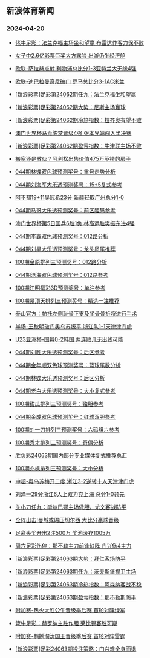 ## 新浪体育新闻 
### 2024-04-20

+ [佬牛足彩：法兰克福主场坐和望赢 布雷达作客力保不败](https://sports.sina.com.cn/l/2024-04-19/doc-inasiqee5629158.shtml)

+ [女子中2.6亿彩票巨奖大方露脸 出游仍坐经济舱](https://sports.sina.com.cn/l/2024-04-19/doc-inasiiwh5711649.shtml)

+ [欧联-萨拉赫点射 利物浦总比分1-3亚特兰大无缘4强](https://sports.sina.com.cn/g/pl/2024-04-19/doc-inasiivy7611462.shtml)

+ [欧联-迪巴拉曼奇尼破门 罗马总比分3-1AC米兰](https://sports.sina.com.cn/g/seriea/2024-04-19/doc-inasiivy7612665.shtml)

+ [[新浪彩票]足彩第24062期任九：法兰克福坐和望赢](https://sports.sina.com.cn/l/2024-04-19/doc-inasiiwh5726547.shtml)

+ [[新浪彩票]足彩第24062期大势：尼斯主场赢球](https://sports.sina.com.cn/l/2024-04-19/doc-inasiiwh5726255.shtml)

+ [[新浪彩票]足彩第24062期冷热指数：拉齐奥有望不败](https://sports.sina.com.cn/l/2024-04-19/doc-inasiiwh5715003.shtml)

+ [澳门世界杯马龙陈梦晋级4强 张本兄妹闯入半决赛](https://sports.sina.com.cn/others/pingpang/2024-04-19/doc-inasiyts7341397.shtml)

+ [[新浪彩票]足彩第24062期盈亏指数：牛津联主场不败](https://sports.sina.com.cn/l/2024-04-19/doc-inasiiwh5728116.shtml)

+ [搬家还是散伙？阿利松出售价值475万英镑的房子](https://sports.sina.com.cn/g/pl/2024-04-19/doc-inasiqcy9922172.shtml)

+ [044期林蝶双色球预测奖号：重号走势分析](https://sports.sina.com.cn/l/2024-04-19/doc-inasiyts7344040.shtml)

+ [044期刘海军大乐透预测奖号：15+5复式参考](https://sports.sina.com.cn/l/2024-04-19/doc-inasiyty5459138.shtml)

+ [阿不都19+11吴冠希23分 新疆轻取广州总分1-0](https://sports.sina.com.cn/basketball/cba/2024-04-19/doc-inaskrrk7073318.shtml)

+ [044期马哥大乐透预测奖号：前区胆码参考](https://sports.sina.com.cn/l/2024-04-19/doc-inasiyts7349470.shtml)

+ [澳门世界杯第5日国乒6胜1负 林高远胜樊振东进4强](https://sports.sina.com.cn/others/pingpang/2024-04-19/doc-inaskrrs5191247.shtml)

+ [044期李鑫双色球预测奖号：012路分析](https://sports.sina.com.cn/l/2024-04-19/doc-inasiyty5454365.shtml)

+ [044期刘星大乐透预测奖号：龙头凤尾推荐](https://sports.sina.com.cn/l/2024-04-19/doc-inasiyts7348326.shtml)

+ [100期金原排列三预测奖号：012路分析](https://sports.sina.com.cn/l/2024-04-19/doc-inaskezw5338634.shtml)

+ [044期沧海双色球预测奖号：012路参考](https://sports.sina.com.cn/l/2024-04-19/doc-inasiyty5448848.shtml)

+ [100期江明福彩3D预测奖号：单注参考](https://sports.sina.com.cn/l/2024-04-19/doc-inaskezw5336377.shtml)

+ [100期易顶天排列三预测奖号：精选一注推荐](https://sports.sina.com.cn/l/2024-04-19/doc-inaskezq7227519.shtml)

+ [泰山官方：帕托左侧耻骨下支及坐骨骨折将进行手术](https://sports.sina.com.cn/china/j/2024-04-19/doc-inaskrrk7069451.shtml)

+ [半场-王秋明破门奥乌苏扳平 浙江队1-1天津津门虎](https://sports.sina.com.cn/china/j/2024-04-19/doc-inaskrrs5176980.shtml)

+ [U23亚洲杯-国奥0-2韩国 两连败几无出线可能](https://sports.sina.com.cn/china/gqgs/2024-04-19/doc-inaskvxq5073964.shtml)

+ [044期刘胜大乐透预测奖号：后区参考](https://sports.sina.com.cn/l/2024-04-19/doc-inasiyts7348798.shtml)

+ [044期金年顺双色球预测奖号：蓝球尾数分析](https://sports.sina.com.cn/l/2024-04-19/doc-inasiyty5452238.shtml)

+ [044期林蝶大乐透预测奖号：后区分析](https://sports.sina.com.cn/l/2024-04-19/doc-inasiyts7348007.shtml)

+ [044期老白大乐透预测奖号：大小复式参考](https://sports.sina.com.cn/l/2024-04-19/doc-inasiyts7347806.shtml)

+ [100期甜瓜排列三预测奖号：独胆参考](https://sports.sina.com.cn/l/2024-04-19/doc-inaskezw5337442.shtml)

+ [044期金成双色球预测奖号：红球双胆参考](https://sports.sina.com.cn/l/2024-04-19/doc-inasiyty5452630.shtml)

+ [100期刘一刀排列三预测奖号：六码组六参考](https://sports.sina.com.cn/l/2024-04-19/doc-inaskezw5338409.shtml)

+ [100期秀才排列三预测奖号：奇偶分析](https://sports.sina.com.cn/l/2024-04-19/doc-inaskezw5336688.shtml)

+ [胜负彩24063期国内部分专业媒体复式推荐总汇](https://sports.sina.com.cn/l/2024-04-19/doc-inasiqea6696695.shtml)

+ [100期亦枫排列三预测奖号：大小分析](https://sports.sina.com.cn/l/2024-04-19/doc-inaskezq7227741.shtml)

+ [中超-奥乌苏梅开二度 浙江3-2逆转十人天津津门虎](https://sports.sina.com.cn/china/j/2024-04-19/doc-inaskvxq5063869.shtml)

+ [刘泽一29分浙江6人上双力克上海 总分1-0领先](https://sports.sina.com.cn/basketball/cba/2024-04-19/doc-inaskrrk7073965.shtml)

+ [关小刀任九：毕尔巴鄂主场做胆，尤文客战防平](https://sports.sina.com.cn/l/2024-04-19/doc-inaskezw5345937.shtml)

+ [全阵出击!曼城或碾压切尔西 大比分赢球晋级](https://sports.sina.com.cn/l/2024-04-20/doc-inaskezw5369762.shtml)

+ [足彩头奖开出2注500万  奖池滚存1005万](https://sports.sina.com.cn/l/2024-04-20/doc-inasmtce4603815.shtml)

+ [周六足彩伤停：那不勒主力前锋缺阵 门兴伤4主力](https://sports.sina.com.cn/l/2024-04-19/doc-inasiyts7333901.shtml)

+ [[新浪彩票]足彩第24063期大势：拜仁客场防平](https://sports.sina.com.cn/l/2024-04-20/doc-inasmtce4604166.shtml)

+ [[新浪彩票]足彩第24063期任九：沃夫斯堡捍卫主场](https://sports.sina.com.cn/l/2024-04-20/doc-inasmtce4604309.shtml)

+ [[新浪彩票]足彩第24063期冷热指数：阿森纳客战不稳](https://sports.sina.com.cn/l/2024-04-20/doc-inasmtce4604952.shtml)

+ [[新浪彩票]足彩第24063期盈亏指数：那不勒斯防平](https://sports.sina.com.cn/l/2024-04-20/doc-inasmtaw6494558.shtml)

+ [附加赛-热火大胜公牛晋级季后赛 首轮对阵绿军](https://sports.sina.com.cn/basketball/nba/2024-04-20/doc-inasmxku6388467.shtml)

+ [佬牛足彩：赫罗纳主胜作胆 莱比锡客胜可期](https://sports.sina.com.cn/l/2024-04-20/doc-inasmxma4499422.shtml)

+ [附加赛-鹈鹕淘汰国王晋级季后赛 首轮对阵雷霆](https://sports.sina.com.cn/basketball/nba/2024-04-20/doc-inasncsy4385736.shtml)

+ [[新浪彩票]足彩24063期投注策略：门兴难全身而退](https://sports.sina.com.cn/l/2024-04-20/doc-inasmtce4604573.shtml)

